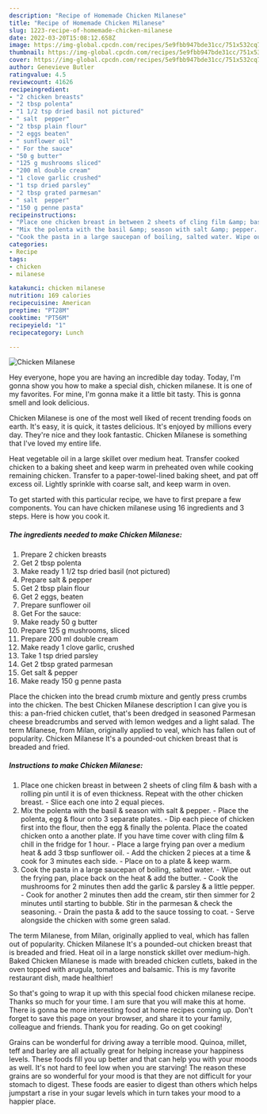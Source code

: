 ```yaml
---
description: "Recipe of Homemade Chicken Milanese"
title: "Recipe of Homemade Chicken Milanese"
slug: 1223-recipe-of-homemade-chicken-milanese
date: 2022-03-20T15:08:12.658Z
image: https://img-global.cpcdn.com/recipes/5e9fbb947bde31cc/751x532cq70/chicken-milanese-recipe-main-photo.jpg
thumbnail: https://img-global.cpcdn.com/recipes/5e9fbb947bde31cc/751x532cq70/chicken-milanese-recipe-main-photo.jpg
cover: https://img-global.cpcdn.com/recipes/5e9fbb947bde31cc/751x532cq70/chicken-milanese-recipe-main-photo.jpg
author: Genevieve Butler
ratingvalue: 4.5
reviewcount: 41626
recipeingredient:
- "2 chicken breasts"
- "2 tbsp polenta"
- "1 1/2 tsp dried basil not pictured"
- " salt  pepper"
- "2 tbsp plain flour"
- "2 eggs beaten"
- " sunflower oil"
- " For the sauce"
- "50 g butter"
- "125 g mushrooms sliced"
- "200 ml double cream"
- "1 clove garlic crushed"
- "1 tsp dried parsley"
- "2 tbsp grated parmesan"
- " salt  pepper"
- "150 g penne pasta"
recipeinstructions:
- "Place one chicken breast in between 2 sheets of cling film &amp; bash with a rolling pin until it is of even thickness. Repeat with the other chicken breast. Slice each one into 2 equal pieces."
- "Mix the polenta with the basil &amp; season with salt &amp; pepper. Place the polenta, egg &amp; flour onto 3 separate plates. Dip each piece of chicken first into the flour, then the egg &amp; finally the polenta. Place the coated chicken onto a another plate. If you have time cover with cling film &amp; chill in the fridge for 1 hour. Place a large frying pan over a medium heat &amp; add 3 tbsp sunflower oil. Add the chicken 2 pieces at a time &amp; cook for 3 minutes each side. Place on to a plate &amp; keep warm."
- "Cook the pasta in a large saucepan of boiling, salted water. Wipe out the frying pan, place back on the heat &amp; add the butter. Cook the mushrooms for 2 minutes then add the garlic &amp; parsley &amp; a little pepper. Cook for another 2 minutes then add the cream, stir then simmer for 2 minutes until starting to bubble. Stir in the parmesan &amp; check the seasoning. Drain the pasta &amp; add to the sauce tossing to coat. Serve alongside the chicken with some green salad."
categories:
- Recipe
tags:
- chicken
- milanese

katakunci: chicken milanese 
nutrition: 169 calories
recipecuisine: American
preptime: "PT28M"
cooktime: "PT56M"
recipeyield: "1"
recipecategory: Lunch

---
```



![Chicken Milanese](https://img-global.cpcdn.com/recipes/5e9fbb947bde31cc/751x532cq70/chicken-milanese-recipe-main-photo.jpg)

Hey everyone, hope you are having an incredible day today. Today, I'm gonna show you how to make a special dish, chicken milanese. It is one of my favorites. For mine, I'm gonna make it a little bit tasty. This is gonna smell and look delicious.

Chicken Milanese is one of the most well liked of recent trending foods on earth. It's easy, it is quick, it tastes delicious. It's enjoyed by millions every day. They're nice and they look fantastic. Chicken Milanese is something that I've loved my entire life.

Heat vegetable oil in a large skillet over medium heat. Transfer cooked chicken to a baking sheet and keep warm in preheated oven while cooking remaining chicken. Transfer to a paper-towel-lined baking sheet, and pat off excess oil. Lightly sprinkle with coarse salt, and keep warm in oven.


To get started with this particular recipe, we have to first prepare a few components. You can have chicken milanese using 16 ingredients and 3 steps. Here is how you cook it.

<!--inarticleads1-->

##### The ingredients needed to make Chicken Milanese:

1. Prepare 2 chicken breasts
1. Get 2 tbsp polenta
1. Make ready 1 1/2 tsp dried basil (not pictured)
1. Prepare  salt &amp; pepper
1. Get 2 tbsp plain flour
1. Get 2 eggs, beaten
1. Prepare  sunflower oil
1. Get  For the sauce:
1. Make ready 50 g butter
1. Prepare 125 g mushrooms, sliced
1. Prepare 200 ml double cream
1. Make ready 1 clove garlic, crushed
1. Take 1 tsp dried parsley
1. Get 2 tbsp grated parmesan
1. Get  salt &amp; pepper
1. Make ready 150 g penne pasta


Place the chicken into the bread crumb mixture and gently press crumbs into the chicken. The best Chicken Milanese description I can give you is this: a pan-fried chicken cutlet, that&#39;s been dredged in seasoned Parmesan cheese breadcrumbs and served with lemon wedges and a light salad. The term Milanese, from Milan, originally applied to veal, which has fallen out of popularity. Chicken Milanese It&#39;s a pounded-out chicken breast that is breaded and fried. 

<!--inarticleads2-->

##### Instructions to make Chicken Milanese:

1. Place one chicken breast in between 2 sheets of cling film &amp; bash with a rolling pin until it is of even thickness. Repeat with the other chicken breast. - Slice each one into 2 equal pieces.
1. Mix the polenta with the basil &amp; season with salt &amp; pepper. - Place the polenta, egg &amp; flour onto 3 separate plates. - Dip each piece of chicken first into the flour, then the egg &amp; finally the polenta. Place the coated chicken onto a another plate. If you have time cover with cling film &amp; chill in the fridge for 1 hour. - Place a large frying pan over a medium heat &amp; add 3 tbsp sunflower oil. - Add the chicken 2 pieces at a time &amp; cook for 3 minutes each side. - Place on to a plate &amp; keep warm.
1. Cook the pasta in a large saucepan of boiling, salted water. - Wipe out the frying pan, place back on the heat &amp; add the butter. - Cook the mushrooms for 2 minutes then add the garlic &amp; parsley &amp; a little pepper. - Cook for another 2 minutes then add the cream, stir then simmer for 2 minutes until starting to bubble. Stir in the parmesan &amp; check the seasoning. - Drain the pasta &amp; add to the sauce tossing to coat. - Serve alongside the chicken with some green salad.


The term Milanese, from Milan, originally applied to veal, which has fallen out of popularity. Chicken Milanese It&#39;s a pounded-out chicken breast that is breaded and fried. Heat oil in a large nonstick skillet over medium-high. Baked Chicken Milanese is made with breaded chicken cutlets, baked in the oven topped with arugula, tomatoes and balsamic. This is my favorite restaurant dish, made healthier! 

So that's going to wrap it up with this special food chicken milanese recipe. Thanks so much for your time. I am sure that you will make this at home. There is gonna be more interesting food at home recipes coming up. Don't forget to save this page on your browser, and share it to your family, colleague and friends. Thank you for reading. Go on get cooking!

Grains can be wonderful for driving away a terrible mood. Quinoa, millet, teff and barley are all actually great for helping increase your happiness levels. These foods fill you up better and that can help you with your moods as well. It's not hard to feel low when you are starving! The reason these grains are so wonderful for your mood is that they are not difficult for your stomach to digest. These foods are easier to digest than others which helps jumpstart a rise in your sugar levels which in turn takes your mood to a happier place.
